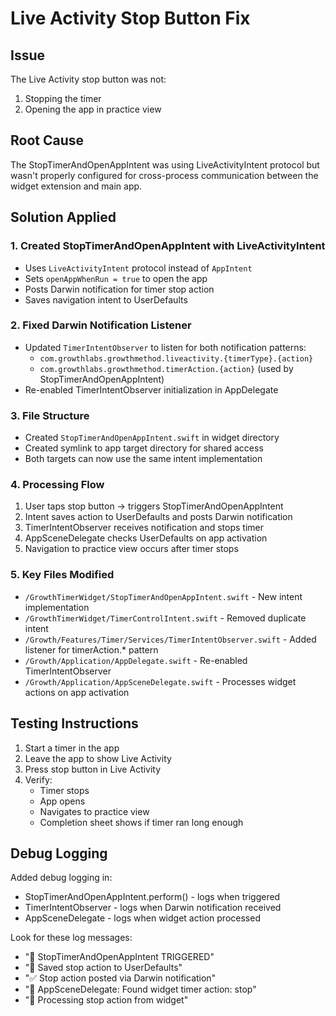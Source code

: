 # Live Activity Stop Button Fix

## Issue
The Live Activity stop button was not:
1. Stopping the timer
2. Opening the app in practice view

## Root Cause
The StopTimerAndOpenAppIntent was using LiveActivityIntent protocol but wasn't properly configured for cross-process communication between the widget extension and main app.

## Solution Applied

### 1. Created StopTimerAndOpenAppIntent with LiveActivityIntent
- Uses `LiveActivityIntent` protocol instead of `AppIntent`
- Sets `openAppWhenRun = true` to open the app
- Posts Darwin notification for timer stop action
- Saves navigation intent to UserDefaults

### 2. Fixed Darwin Notification Listener
- Updated `TimerIntentObserver` to listen for both notification patterns:
  - `com.growthlabs.growthmethod.liveactivity.{timerType}.{action}`
  - `com.growthlabs.growthmethod.timerAction.{action}` (used by StopTimerAndOpenAppIntent)
- Re-enabled TimerIntentObserver initialization in AppDelegate

### 3. File Structure
- Created `StopTimerAndOpenAppIntent.swift` in widget directory
- Created symlink to app target directory for shared access
- Both targets can now use the same intent implementation

### 4. Processing Flow
1. User taps stop button → triggers StopTimerAndOpenAppIntent
2. Intent saves action to UserDefaults and posts Darwin notification
3. TimerIntentObserver receives notification and stops timer
4. AppSceneDelegate checks UserDefaults on app activation
5. Navigation to practice view occurs after timer stops

### 5. Key Files Modified
- `/GrowthTimerWidget/StopTimerAndOpenAppIntent.swift` - New intent implementation
- `/GrowthTimerWidget/TimerControlIntent.swift` - Removed duplicate intent
- `/Growth/Features/Timer/Services/TimerIntentObserver.swift` - Added listener for timerAction.* pattern
- `/Growth/Application/AppDelegate.swift` - Re-enabled TimerIntentObserver
- `/Growth/Application/AppSceneDelegate.swift` - Processes widget actions on app activation

## Testing Instructions
1. Start a timer in the app
2. Leave the app to show Live Activity
3. Press stop button in Live Activity
4. Verify:
   - Timer stops
   - App opens
   - Navigates to practice view
   - Completion sheet shows if timer ran long enough

## Debug Logging
Added debug logging in:
- StopTimerAndOpenAppIntent.perform() - logs when triggered
- TimerIntentObserver - logs when Darwin notification received
- AppSceneDelegate - logs when widget action processed

Look for these log messages:
- "🎯 StopTimerAndOpenAppIntent TRIGGERED"
- "💾 Saved stop action to UserDefaults"
- "✅ Stop action posted via Darwin notification"
- "🎯 AppSceneDelegate: Found widget timer action: stop"
- "🛑 Processing stop action from widget"